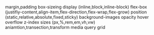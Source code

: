 margin,padding
box-sizeing 
display (inline,block,inline-block)
flex-box (justifiy-content,align-item,flex-direction,flex-wrap,flex-grow)
position (static,relative,absolute,fixed,sticky)
background-images 
opacity 
hover 
overflow
z-index 
sizes (px,%,rem,em,vh,vw)
aniamtion,transection,transform
media query 
grid
